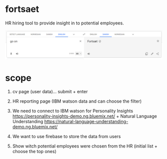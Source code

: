 # fortsaet
HR hiring tool to provide insight in to potential employees.

![Screenshot Name](https://github.com/costargc/fortsaet/blob/master/images/fortsaet.PNG?raw=true)

# scope 
1. cv page (user data)... submit + enter

2. HR reporting page (IBM watson data and can choose the filter)

3. We need to connect to IBM watson for Personality Insights https://personality-insights-demo.ng.bluemix.net/ + Natural Language Understanding https://natural-language-understanding-demo.ng.bluemix.net/

4. We want to use firebase to store the data from users

5. Show witch potential employees were chosen from the HR (initial list + choose the top ones)
